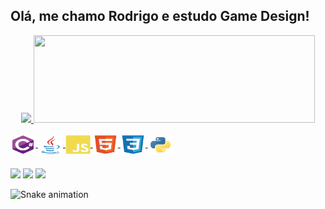 ## Olá, me chamo Rodrigo e estudo Game Design!
<div align="center">
  <a href="https://github.com/digoha">
  <img height="140em" src="https://github-readme-stats.vercel.app/api?username=digoha&show_icons=true&theme=dracula&include_all_commits=true&count_private=true"/>
  <img height="140em" width="450em" src="https://github-readme-stats.vercel.app/api/top-langs/?username=digoha&layout=compact&langs_count=7&theme=dracula"/>
</div>
<div style="display: inline_block"><br>
  <img align="center" alt="Digo-Csharp" height="30" width="40" src="https://raw.githubusercontent.com/devicons/devicon/master/icons/csharp/csharp-original.svg">
  <img align="center" alt="Digo-Java" height="30" width="40" src="https://raw.githubusercontent.com/devicons/devicon/master/icons/java/java-original.svg">
  <img align="center" alt="Digo-Js" height="30" width="40" src="https://raw.githubusercontent.com/devicons/devicon/master/icons/javascript/javascript-plain.svg">
  <img align="center" alt="Digo-HTML" height="30" width="40" src="https://raw.githubusercontent.com/devicons/devicon/master/icons/html5/html5-original.svg">
  <img align="center" alt="Digo-CSS" height="30" width="40" src="https://raw.githubusercontent.com/devicons/devicon/master/icons/css3/css3-original.svg">
  <img align="center" alt="Digo-Python" height="30" width="40" src="https://raw.githubusercontent.com/devicons/devicon/master/icons/python/python-original.svg">
</div>

  ###
  
<div>
  <a href="https://instagram.com/digoha" target="_blank"><img src="https://img.shields.io/badge/-Instagram-%23E4405F?style=for-the-badge&logo=instagram&logoColor=white" target="_blank"></a>
  <a href="https://www.linkedin.com/in/rodrigoha/" target="_blank"><img src="https://img.shields.io/badge/-LinkedIn-%230077B5?style=for-the-badge&logo=linkedin&logoColor=white" target="_blank"></a>
  <a href="https://linktr.ee/digoha" target="_blank"><img src="https://img.shields.io/badge/Linktree-43E55E?style=for-the-badge&logo=Linktree&logoColor=white" target="_blank"></a>
  
  
  
  ![Snake animation](https://github.com/devemdobro/devemdobro/blob/output/github-contribution-grid-snake.svg)
</div>
